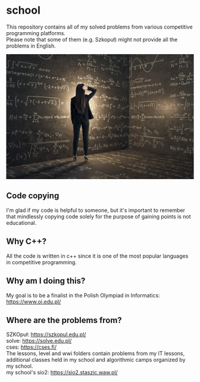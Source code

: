 # school
This repository contains all of my solved problems from various competitive programming platforms.<br>
Please note that some of them (e.g. Szkopuł) might not provide all the problems in English.

![Alt text](image.png)

## Code copying
I'm glad if my code is helpful to someone, but it's important to remember that mindlessly copying code solely for the purpose of gaining points is not educational.

## Why C++?
All the code is written in c++ since it is one of the most popular languages in competitive programming.

## Why am I doing this?
My goal is to be a finalist in the Polish Olympiad in Informatics:<br>
https://www.oi.edu.pl/

## Where are the problems from?
SZKOpuł: https://szkopul.edu.pl/<br>
solve: https://solve.edu.pl/<br>
cses: https://cses.fi/<br>
The lessons, level and wwi folders contain problems from my IT lessons, additional classes held in my school and algorithmic camps organized by my school.<br>
my school's sio2: https://sio2.staszic.waw.pl/<br>
